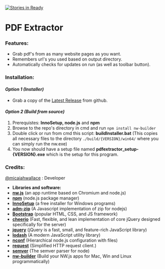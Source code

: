 [![Stories in Ready](https://badge.waffle.io/micaiahwallace/PDF-Extractor.png?label=ready&title=Ready)](https://waffle.io/micaiahwallace/PDF-Extractor)
# PDF Extractor
### Features:
- Grab pdf's from as many website pages as you want.
- Remembers url's you used based on output directory.
- Automatically checks for updates on run (as well as toolbar button).

### Installation:
#### _Option 1 (Installer)_
- Grab a copy of the [Latest Release](https://github.com/micaiahwallace/pdf_extractor/releases/latest "Releases (Latest)") from github.

#### _Option 2 (Build from source)_
1. Prerequistes: **InnoSetup, node.js** and **npm**
2. Browse to the repo's directory in cmd and run `npm install nw-builder`
3. Double click or run from cmd this script: **buildInstaller.bat** (This copies all necessary files to the directory `./build/{VERSION}/win64/` where you can simply run the nw.exe)
4. You now should have a setup file named **pdfextractor_setup-{VERSION}.exe** which is the setup for this program.

### Credits:
[@micaiahwallace](https://twitter.com/micaiahwallace) : Developer
- **Libraries and software:**
- **[nw.js](http://nwjs.io/)** (an app runtime based on Chromium and node.js)
- **[npm](https://www.npmjs.com/)** (node.js package manager)
- **[InnoSetup](http://www.jrsoftware.org/isinfo.php)** (a free installer for Windows programs)
- **[adm-zip](https://github.com/cthackers/adm-zip "GitHub page")** (A Javascript implementation of zip for nodejs)
- **[Bootstrap](http://getbootstrap.com/)** (popular HTML, CSS, and JS framework)
- **[cheerio](https://github.com/cheeriojs/cheerio "GitHub page")** (Fast, flexible, and lean implementation of core jQuery designed specifically for the server)
- **[jquery](https://jquery.com/)** (jQuery is a fast, small, and feature-rich JavaScript library)
- **[lodash](https://lodash.com/)** (A modern JavaScript utility library)
- **[nconf](https://github.com/indexzero/nconf)** (Hierarchical node.js configuration with files)
- **[request](https://github.com/request/request)** (Simplified HTTP request client.)
- **[semver](https://github.com/npm/node-semver)** (The semver parser for node)
- **[nw-builder](https://github.com/nwjs/nw-builder)** (Build your NW.js apps for Mac, Win and Linux programmatically)
